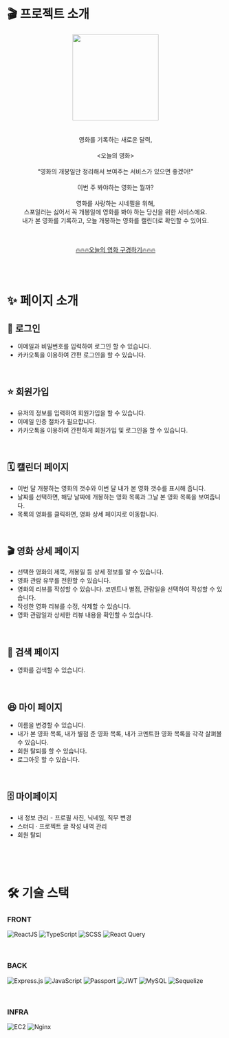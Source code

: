 # 🎬 프로젝트 소개

<p align="center">
<img src="https://ifh.cc/g/ToBxx6.png" width="200" />
<br/>
<br/>
<br>영화를 기록하는 새로운 달력, </br>
<br> &lt;오늘의 영화&gt;</br>
<br>“영화의 개봉일만 정리해서 보여주는 서비스가 있으면 좋겠어!" <br/>
<br>
이번 주 봐야하는 영화는 뭘까?  <br/> <br/>
영화를 사랑하는 시네필을 위해,  <br/>스포일러는 싫어서 꼭 개봉일에 영화를 봐야 하는 당신을 위한 서비스에요.<br/>
내가 본 영화를 기록하고, 오늘 개봉하는 영화를 캘린더로 확인할 수 있어요. <br/>
 <br/>
  <br/>
<p align="center">
  <a href="http://todaymovie.site/" target="_blank"> 🔥🔥🔥오늘의 영화 구경하기🔥🔥🔥</a>
</p>
</br>
<br />

# ✨ 페이지 소개

## 🎯 로그인

<ul>
    <li>이메일과 비밀번호를 입력하여 로그인 할 수 있습니다.</li>
    <li>카카오톡을 이용하여 간편 로그인을 할 수 있습니다.</li>
</ul>
<br />

## ⭐ 회원가입

<ul>
    <li>유저의 정보를 입력하여 회원가입을 할 수 있습니다.</li>
    <li>이메일 인증 절차가 필요합니다.</li>
    <li>카카오톡을 이용하여 간편하게 회원가입 및 로그인을 할 수 있습니다.</li>
</ul>
<br />

## 🗓️ 캘린더 페이지

<ul>
    <li>이번 달 개봉하는 영화의 갯수와 이번 달 내가 본 영화 갯수를 표시해 줍니다.</li>
    <li>날짜를 선택하면, 해당 날짜에 개봉하는 영화 목록과 그날 본 영화 목록을 보여줍니다.</li>
    <li>목록의 영화를 클릭하면, 영화 상세 페이지로 이동합니다.</li>
</ul>
<br />

## 🎬 영화 상세 페이지

<ul>
    <li>선택한 영화의 제목, 개봉일 등 상세 정보를 알 수 있습니다.</li>
    <li>영화 관람 유무를 전환할 수 있습니다.</li>
    <li>영화의 리뷰를 작성할 수 있습니다. 코멘트나 별점, 관람일을 선택하여 작성할 수 있습니다.</li>
    <li>작성한 영화 리뷰를 수정, 삭제할 수 있습니다.</li>
    <li>영화 관람일과 상세한 리뷰 내용을 확인할 수 있습니다.</li>
</ul>
<br />

## 🔎 검색 페이지

<ul>
    <li>영화를 검색할 수 있습니다.</li>
</ul>
<br />

## 😆 마이 페이지

<ul>
    <li>이름을 변경할 수 있습니다.</li>
    <li>내가 본 영화 목록, 내가 별점 준 영화 목록, 내가 코멘트한 영화 목록을 각각 살펴볼 수 있습니다.</li>
    <li>회원 탈퇴를 할 수 있습니다.</li>
    <li>로그아웃 할 수 있습니다.</li>
</ul>
<br />

## 🗄️ 마이페이지

<ul>
    <li>내 정보 관리 - 프로필 사진, 닉네임, 직무 변경</li>
    <li>스터디 · 프로젝트 글 작성 내역 관리</li>
    <li>회원 탈퇴</li>
</ul>
<br />
<br />
<br />

# 🛠️ 기술 스택

### FRONT

![ReactJS](https://img.shields.io/badge/ReactJS-20232A?style=for-the-badge&logo=react&logoColor=61DAFB)
![TypeScript](https://img.shields.io/badge/TypeScript-007ACC?style=for-the-badge&logo=typescript&logoColor=white)
![SCSS](https://img.shields.io/badge/SCSS-CC6699?style=for-the-badge&logo=sass&logoColor=white)
![React Query](https://img.shields.io/badge/React_Query-FF7D00?style=for-the-badge&logo=react-query&logoColor=white)

<br />

### BACK

![Express.js](https://img.shields.io/badge/Express.js-000000?style=for-the-badge&logo=express&logoColor=white)
![JavaScript](https://img.shields.io/badge/JavaScript-F7DF1E?style=for-the-badge&logo=javascript&logoColor=black)
![Passport](https://img.shields.io/badge/Passport-34E27A?style=for-the-badge&logo=passport&logoColor=white)
![JWT](https://img.shields.io/badge/JWT-000000?style=for-the-badge&logo=json-web-tokens&logoColor=white)
![MySQL](https://img.shields.io/badge/MySQL-4479A1?style=for-the-badge&logo=mysql&logoColor=white)
![Sequelize](https://img.shields.io/badge/Sequelize-52B0E7?style=for-the-badge&logo=sequelize&logoColor=white)

<br />

### INFRA

![EC2](https://img.shields.io/badge/Amazon_EC2-232F3E?style=for-the-badge&logo=amazon-aws&logoColor=white)
![Nginx](https://img.shields.io/badge/Nginx-269539?style=for-the-badge&logo=nginx&logoColor=white)

<br />

<br />
